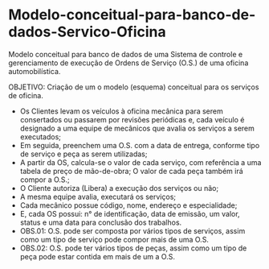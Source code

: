 # Modelo-conceitual-para-banco-de-dados-Servico-Oficina
Modelo conceitual para banco de dados de uma Sistema de controle e gerenciamento de execução de Ordens de Serviço (O.S.) de uma oficina automobilística.

OBJETIVO:
Criação de um o modelo (esquema) conceitual para os serviços de oficina.

- Os Clientes levam os veículos à oficina mecânica para serem consertados ou passarem por revisões periódicas e, cada veículo é designado a uma equipe de mecânicos que avalia os serviços a serem executados;
- Em seguida, preenchem uma O.S. com a data de entrega, conforme tipo de serviço e peça as serem utilizadas;
- A partir da OS, calcula-se o valor de cada serviço, com referência a uma tabela de preço de mão-de-obra; O valor de cada peça também irá compor a O.S.;
- O Cliente autoriza (Libera) a execução dos serviços ou não;
- A mesma equipe avalia, executará os serviços;
- Cada mecânico possue código, nome, endereço e especialidade;
- E, cada OS possui: n° de identificação, data de emissão, um valor, status e uma data para conclusão dos trabalhos.
- OBS.01: O.S. pode ser composta por vários tipos de serviços, assim como um tipo de serviço pode compor mais de uma O.S.
- OBS.02: O.S. pode ter vários tipos de peças, assim como um tipo de peça pode estar contida em mais de um a O.S.
